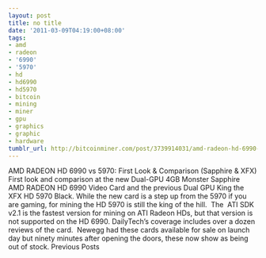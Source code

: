 ```yaml
---
layout: post
title: no title
date: '2011-03-09T04:19:00+08:00'
tags:
- amd
- radeon
- '6990'
- '5970'
- hd
- hd6990
- hd5970
- bitcoin
- mining
- miner
- gpu
- graphics
- graphic
- hardware
tumblr_url: http://bitcoinminer.com/post/3739914031/amd-radeon-hd-6990-vs-5970
---
```

AMD RADEON HD 6990 vs 5970: First Look & Comparison (Sapphire & XFX)
First look and comparison at the new Dual-GPU 4GB Monster Sapphire AMD RADEON HD 6990 Video Card and the previous Dual GPU King the XFX HD 5970 Black.
While the new card is a step up from the 5970 if you are gaming, for mining the HD 5970 is still the king of the hill.  The  ATI SDK v2.1 is the fastest version for mining on ATI Radeon HDs, but that version is not supported on the HD 6990.
DailyTech’s coverage includes over a dozen reviews of the card.  Newegg had these cards available for sale on launch day but ninety minutes after opening the doors, these now show as being out of stock.
Previous Posts
